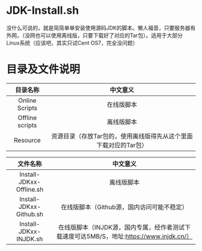 # JDK-Install.sh
没什么可说的，就是简简单单安装使用源码JDK的脚本。懒人福音，只要服务器有外网，（没网也可以使用离线版，只要下载好了对应的Tar包）。适用于大部分Linux系统（应该吧，其实只试Cent OS7，完全没问题）
# 目录及文件说明
| 目录名称 | 中文意义 |
| :----: | :----: | 
Online Scripts | 在线版脚本 
Offline scripts| 离线版脚本 
Resource|资源目录（存放Tar包的，使用离线版得先从这个里面下载对应的Tar包）

| 文件名称 | 中文意义 |
| :----: | :----: | 
Install-JDKxx-Offline.sh|离线版脚本
Install-JDKxx-Github.sh|在线版脚本（Github源，国内访问可能不稳定）
Install-JDKxx-INJDK.sh|在线版脚本（INJDK源，国内专属，经作者测试下载速度可达5MB/S，地址:https://www.injdk.cn/）
